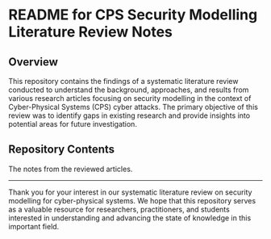 # README for CPS Security Modelling Literature Review Notes

## Overview

This repository contains the findings of a systematic literature review conducted to understand the background, approaches, and results from various research articles focusing on security modelling in the context of Cyber-Physical Systems (CPS) cyber attacks. The primary objective of this review was to identify gaps in existing research and provide insights into potential areas for future investigation.

## Repository Contents

The notes from the reviewed articles.

---

Thank you for your interest in our systematic literature review on security modelling for cyber-physical systems. We hope that this repository serves as a valuable resource for researchers, practitioners, and students interested in understanding and advancing the state of knowledge in this important field.

